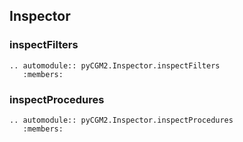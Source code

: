 ## Inspector

### inspectFilters
```{eval-rst}
.. automodule:: pyCGM2.Inspector.inspectFilters
   :members:
```

### inspectProcedures
```{eval-rst}
.. automodule:: pyCGM2.Inspector.inspectProcedures
   :members:
```
